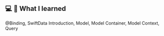 ## 💻 📝 What I learned
@Binding, SwiftData Introduction, Model, Model Container, Model Context, Query
